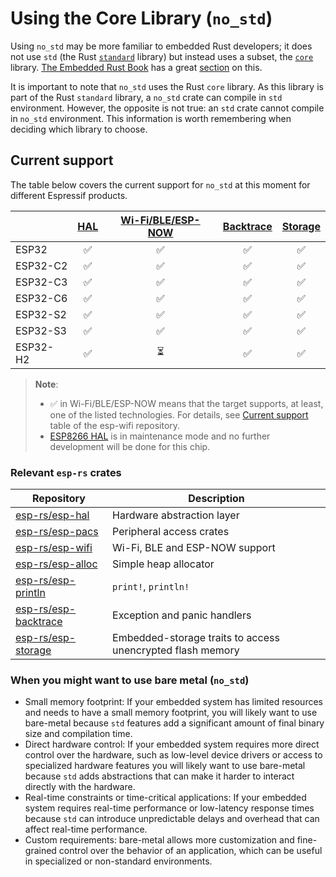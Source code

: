 # Using the Core Library (`no_std`)

Using `no_std` may be more familiar to embedded Rust developers; it does not use `std` (the Rust [`standard`][rust-lib-std] library) but instead uses a subset, the [`core`][rust-lib-core] library. [The Embedded Rust Book][embedded-rust-book] has a great [section][embedded-rust-book-no-std] on this.

It is important to note that `no_std` uses the Rust `core` library. As this library is part of the Rust `standard` library, a `no_std` crate can compile in `std` environment. However, the opposite is not true: an `std` crate cannot compile in `no_std` environment.  This information is worth remembering when deciding which library to choose.

[embedded-rust-book]: https://docs.rust-embedded.org/
[embedded-rust-book-no-std]: https://docs.rust-embedded.org/book/intro/no-std.html
[rust-lib-core]: https://doc.rust-lang.org/core/index.html
[rust-lib-std]: https://doc.rust-lang.org/std/index.html

## Current support

The table below covers the current support for `no_std` at this moment for different Espressif products.

|          | [HAL][esp-rs/esp-hal] | [Wi-Fi/BLE/ESP-NOW][esp-rs/esp-wifi] | [Backtrace][esp-rs/esp-backtrace] | [Storage][esp-rs/esp-storage] |
| -------- | :-------------------: | :----------------------------------: | :-------------------------------: | :---------------------------: |
| ESP32    |           ✅           |                  ✅                   |                 ✅                 |               ✅               |
| ESP32-C2 |           ✅           |                  ✅                   |                 ✅                 |               ✅               |
| ESP32-C3 |           ✅           |                  ✅                   |                 ✅                 |               ✅               |
| ESP32-C6 |           ✅           |                  ✅                   |                 ✅                 |               ✅               |
| ESP32-S2 |           ✅           |                  ✅                   |                 ✅                 |               ✅               |
| ESP32-S3 |           ✅           |                  ✅                   |                 ✅                 |               ✅               |
| ESP32-H2 |           ✅           |                  ⏳                   |                 ✅                 |               ✅               |

> **Note**:
>
> - ✅ in Wi-Fi/BLE/ESP-NOW means that the target supports, at least, one of the listed technologies. For details, see [Current support][esp-wifi-current-support] table of the esp-wifi repository.
> - [ESP8266 HAL][esp-rs/esp8266-hal] is in maintenance mode and no further development will be done for this chip.

[esp-wifi-current-support]: https://github.com/esp-rs/esp-wifi#current-support

### Relevant `esp-rs` crates

| Repository             | Description                                                |
| ---------------------- | ---------------------------------------------------------- |
| [esp-rs/esp-hal]       | Hardware abstraction layer                                 |
| [esp-rs/esp-pacs]      | Peripheral access crates                                   |
| [esp-rs/esp-wifi]      | Wi-Fi, BLE and ESP-NOW support                             |
| [esp-rs/esp-alloc]     | Simple heap allocator                                      |
| [esp-rs/esp-println]   | `print!`,  `println!`                                      |
| [esp-rs/esp-backtrace] | Exception and panic handlers                               |
| [esp-rs/esp-storage]   | Embedded-storage traits to access unencrypted flash memory |

### When you might want to use bare metal (`no_std`)

- Small memory footprint: If your embedded system has limited resources and needs to have a small memory footprint, you will likely want to use bare-metal because `std` features add a significant amount of final binary size and compilation time.
- Direct hardware control: If your embedded system requires more direct control over the hardware, such as low-level device drivers or access to specialized hardware features you will likely want to use bare-metal because `std` adds abstractions that can make it harder to interact directly with the hardware.
- Real-time constraints or time-critical applications: If your embedded system requires real-time performance or low-latency response times because `std` can introduce unpredictable delays and overhead that can affect real-time performance.
- Custom requirements: bare-metal allows more customization and fine-grained control over the behavior of an application, which can be useful in specialized or non-standard environments.


[esp-rs/esp-hal]: https://github.com/esp-rs/esp-hal "Hardware abstraction layer"
[esp-rs/esp8266-hal]: https://github.com/esp-rs/esp8266-hal "ESP8266 Hardware abstraction layer"
[esp-rs/esp-pacs]: https://github.com/esp-rs/esp-pacs "Peripheral access crates"
[esp-rs/esp-wifi]: https://github.com/esp-rs/esp-wifi "Wi-Fi, BLE and ESP-NOW support"
[esp-rs/esp-alloc]: https://github.com/esp-rs/esp-alloc "Simple heap allocator"
[esp-rs/esp-println]: https://github.com/esp-rs/esp-println "print!, println!"
[esp-rs/esp-backtrace]: https://github.com/esp-rs/esp-backtrace "Exception and panic handlers"
[esp-rs/esp-storage]: https://github.com/esp-rs/esp-storage "Embedded-storage traits to access unencrypted flash memory"


